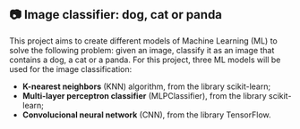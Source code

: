 ## :camera: Image classifier: dog, cat or panda
This project aims to create different models of Machine Learning (ML) to solve the following problem: given an image, classify it as an image that contains a dog, a cat or a panda. For this project, three ML models will be used for the image classification:
- __K-nearest neighbors__ (KNN) algorithm, from the library scikit-learn;
- __Multi-layer perceptron classifier__ (MLPClassifier), from the library scikit-learn;
- __Convolucional neural network__ (CNN), from the library TensorFlow.
